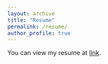 ```yaml
---
layout: archive
title: "Resume"
permalink: /resume/
author_profile: true
---
```



You can view my resume at [link](https://drive.google.com/file/d/1RykBvVOIRbc0bTNmbODCHBf9cDv8NGQi/view?usp=sharing). 


